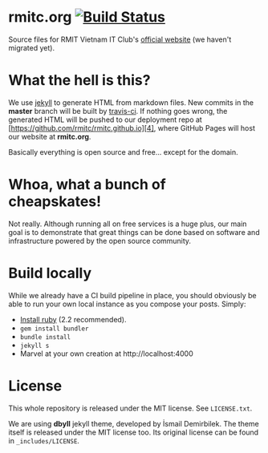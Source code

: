 # rmitc.org [![Build Status](https://travis-ci.org/rmitc/rmitc.org.svg?branch=master)](https://travis-ci.org/rmitc/rmitc.org)

Source files for RMIT Vietnam IT Club's [official website][1] (we haven't migrated yet).

# What the hell is this?

We use [jekyll][2] to generate HTML from markdown files. New commits in the **master** branch will
be built by [travis-ci][3]. If nothing goes wrong, the generated HTML will be pushed to our
deployment repo at [https://github.com/rmitc/rmitc.github.io][4], where GitHub Pages will host our
website at **rmitc.org**.

Basically everything is open source and free... except for the domain.

# Whoa, what a bunch of cheapskates!

Not really. Although running all on free services is a huge plus, our main goal is to demonstrate
that great things can be done based on software and infrastructure powered by the open source
community.

# Build locally

While we already have a CI build pipeline in place, you should obviously be able to run your own
local instance as you compose your posts. Simply:

- [Install ruby][5] (2.2 recommended).
- `gem install bundler`
- `bundle install`
- `jekyll s`
- Marvel at your own creation at http://localhost:4000

# License

This whole repository is released under the MIT license. See `LICENSE.txt`.

We are using **dbyll** jekyll theme, developed by İsmail Demirbilek. The theme itself is released
under the MIT license too. Its original license can be found in `_includes/LICENSE`.


[1]: http://rmitc.org
[2]: http://jekyllrb.com
[3]: https://travis-ci.org/rmitc/rmitc.org
[4]: https://github.com/rmitc/rmitc.github.io
[5]: https://rvm.io/
